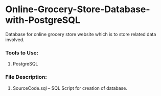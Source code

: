 # Online-Grocery-Store-Database-with-PostgreSQL
Database for online grocery store website which is to store related data involved.

### Tools to Use:
1.	PostgreSQL

### File Description:
1.	SourceCode.sql – SQL Script for creation of database.
